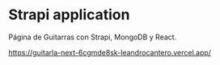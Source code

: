 # Strapi application

Página de Guitarras con Strapi, MongoDB y React.

https://guitarla-next-6cgmde8sk-leandrocantero.vercel.app/
